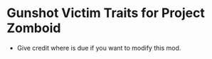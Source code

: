 # Gunshot Victim Traits for Project Zomboid
- Give credit where is due if you want to modify this mod.
